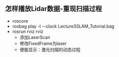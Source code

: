 ## 怎样播放Lidar数据-重现扫描过程
- roscore
- rosbag play -l --clock Lecture3SLAM_Tutorial.bag
- rosrun rviz rviz 
	- 添加LaserScan
	- 修改FixedFrame为laser
	- 便能显示：激光扫描的动态过程
